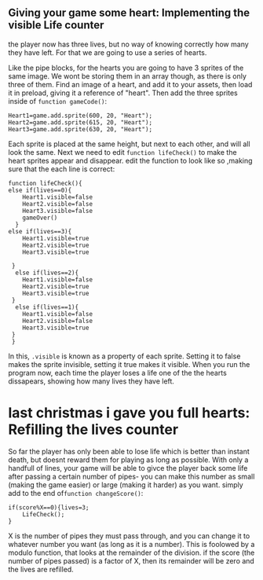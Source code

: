 
Giving your game some heart: Implementing the visible Life counter
---------------------------

the player now has three lives, but no way of knowing correctly how many they have left. For that we are going to use a series of hearts.

Like the pipe blocks, for the hearts you are going to have 3 sprites of the same image. We wont be storing them in an array though, as there is only three of them. Find an image of a heart, and add it to your assets, then load it in preload, giving it a reference of "heart". Then add the three sprites inside of `function gameCode()`:
```
Heart1=game.add.sprite(600, 20, "Heart");
Heart2=game.add.sprite(615, 20, "Heart");
Heart3=game.add.sprite(630, 20, "Heart");

```
Each sprite is placed at the same height, but next to each other, and will all look the same. Next we need to edit `function lifeCheck()` to make the heart sprites appear and disappear. edit the function to look like so ,making sure that the each line is correct:

```
function lifeCheck(){
else if(lives==0){
    Heart1.visible=false
    Heart2.visible=false
    Heart3.visible=false
    gameOver()
  }
else if(lives==3){
    Heart1.visible=true
    Heart2.visible=true
    Heart3.visible=true

 }
  else if(lives==2){
    Heart1.visible=false
    Heart2.visible=true
    Heart3.visible=true
 }
  else if(lives==1){
    Heart1.visible=false
    Heart2.visible=false
    Heart3.visible=true
 }
 }
```
In this, `.visible` is known as a property of each sprite. Setting it to false makes the sprite invisible, setting it true makes it visible. When you run the program now, each time the player loses a life one of the the hearts dissapears, showing how many lives they have left.

last christmas i gave you full hearts: Refilling the lives counter
================
So far the player has only been able to lose life which is better than instant death, but doesnt reward them for playing as long as possible. With only a handfull of lines, your game will be able to givce the player back some life after passing a certain number of pipes- you can make this number as small (making the game easier) or large (making it harder) as you want. simply add to the end of`function changeScore()`:

```
if(score%X==0){lives=3;
    LifeCheck();
}
```
X is the number of pipes they must pass through, and you can change it to whatever number you want (as long as it is a number). This is foolowed by a modulo function, that looks at the remainder of the division. if the score (the number of pipes passed) is a factor of X, then its remainder will be zero and the lives are refilled.
